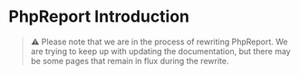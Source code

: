 # PhpReport Introduction

> ⚠️ Please note that we are in the process of rewriting PhpReport. We are trying to keep up with updating the documentation, but there may be some pages that remain in flux during the rewrite.
